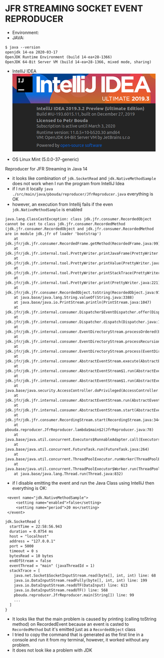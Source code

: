 # JFR STREAMING SOCKET EVENT REPRODUCER

- Environment:
- JAVA: 
```
$ java --version
openjdk 14-ea 2020-03-17
OpenJDK Runtime Environment (build 14-ea+28-1366)
OpenJDK 64-Bit Server VM (build 14-ea+28-1366, mixed mode, sharing)
```

- IntelliJ IDEA
![intellij](intellij.png)

- OS
Linux Mint (5.0.0-37-generic)


Reproducer for JFR Streaming in Java 14
- it looks like combination of `jdk.SocketRead` and `jdk.NativeMethodSample` does not work when I run the program from IntelliJ Idea
- if I run it locally `java ./src/main/java/pbouda/reproducer/JfrReproducer.java` everything is OK
- however, an execution from Intellij fails if the even `jdk.NativeMethodSample` is enabled

```
java.lang.ClassCastException: class jdk.jfr.consumer.RecordedObject cannot be cast to class jdk.jfr.consumer.RecordedMethod (jdk.jfr.consumer.RecordedObject and jdk.jfr.consumer.RecordedMethod are in module jdk.jfr of loader 'bootstrap')
	at jdk.jfr/jdk.jfr.consumer.RecordedFrame.getMethod(RecordedFrame.java:99)
	at jdk.jfr/jdk.jfr.internal.tool.PrettyWriter.printJavaFrame(PrettyWriter.java:445)
	at jdk.jfr/jdk.jfr.internal.tool.PrettyWriter.printValue(PrettyWriter.java:306)
	at jdk.jfr/jdk.jfr.internal.tool.PrettyWriter.printStackTrace(PrettyWriter.java:242)
	at jdk.jfr/jdk.jfr.internal.tool.PrettyWriter.print(PrettyWriter.java:221)
	at jdk.jfr/jdk.jfr.consumer.RecordedObject.toString(RecordedObject.java:975)
	at java.base/java.lang.String.valueOf(String.java:3388)
	at java.base/java.io.PrintStream.println(PrintStream.java:1047)
	at jdk.jfr/jdk.jfr.internal.consumer.Dispatcher$EventDispatcher.offer(Dispatcher.java:52)
	at jdk.jfr/jdk.jfr.internal.consumer.Dispatcher.dispatch(Dispatcher.java:165)
	at jdk.jfr/jdk.jfr.internal.consumer.EventDirectoryStream.processOrdered(EventDirectoryStream.java:211)
	at jdk.jfr/jdk.jfr.internal.consumer.EventDirectoryStream.processRecursionSafe(EventDirectoryStream.java:139)
	at jdk.jfr/jdk.jfr.internal.consumer.EventDirectoryStream.process(EventDirectoryStream.java:97)
	at jdk.jfr/jdk.jfr.internal.consumer.AbstractEventStream.execute(AbstractEventStream.java:243)
	at jdk.jfr/jdk.jfr.internal.consumer.AbstractEventStream$1.run(AbstractEventStream.java:265)
	at jdk.jfr/jdk.jfr.internal.consumer.AbstractEventStream$1.run(AbstractEventStream.java:262)
	at java.base/java.security.AccessController.doPrivileged(AccessController.java:391)
	at jdk.jfr/jdk.jfr.internal.consumer.AbstractEventStream.run(AbstractEventStream.java:262)
	at jdk.jfr/jdk.jfr.internal.consumer.AbstractEventStream.start(AbstractEventStream.java:222)
	at jdk.jfr/jdk.jfr.consumer.RecordingStream.start(RecordingStream.java:344)
	at pbouda.reproducer.JfrReproducer.lambda$main$2(JfrReproducer.java:78)
	at java.base/java.util.concurrent.Executors$RunnableAdapter.call(Executors.java:515)
	at java.base/java.util.concurrent.FutureTask.run(FutureTask.java:264)
	at java.base/java.util.concurrent.ThreadPoolExecutor.runWorker(ThreadPoolExecutor.java:1130)
	at java.base/java.util.concurrent.ThreadPoolExecutor$Worker.run(ThreadPoolExecutor.java:630)
	at java.base/java.lang.Thread.run(Thread.java:832)
```

- if I disable emitting the event and run the Java Class using IntelliJ then everything is OK:

```
 <event name="jdk.NativeMethodSample">
     <setting name="enabled">false</setting>
     <setting name="period">20 ms</setting>
 </event>
```

```
jdk.SocketRead {
  startTime = 22:58:56.943
  duration = 0.0754 ms
  host = "localhost"
  address = "127.0.0.1"
  port = 5000
  timeout = 0 s
  bytesRead = 10 bytes
  endOfStream = false
  eventThread = "main" (javaThreadId = 1)
  stackTrace = [
    java.net.Socket$SocketInputStream.read(byte[], int, int) line: 68
    java.io.DataInputStream.readFully(byte[], int, int) line: 199
    java.io.DataInputStream.readUTF(DataInput) line: 613
    java.io.DataInputStream.readUTF() line: 568
    pbouda.reproducer.JfrReproducer.main(String[]) line: 99
    ...
  ]
}
```

- It looks like that the main problem is caused by printing (calling toString method) on RecordedEvent because an event 
is casted to `RecordedMethod` but it's emitted just as a `RecordedObject` class
- I tried to copy the command that is generated as the first line in a console and run it from my terminal, however, it
worked without any problem.
- It does not look like a problem with JDK

